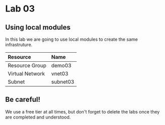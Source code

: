 # Lab 03

## Using local modules

In this lab we are going to use local modules to create the same infrastruture.

| Resource  | Name  |
|:----------|:----------|
| Resource Group   | demo03   |
| Virtual Network    | vnet03   |
| Subnet    | subnet03    |

## Be careful!

We use a free tier at all times, but don't forget to delete the labs once they are completed and understood.
